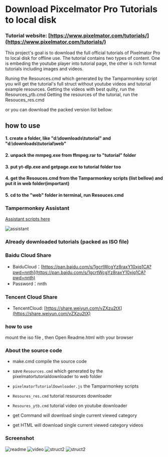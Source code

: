 # Download Pixcelmator Pro Tutorials to local disk

### Tutorial website: [https://www.pixelmator.com/tutorials/](https://www.pixelmator.com/tutorials/)

This project's goal is to download the full official tutorials of Pixelmator Pro to local disk for offline use. The tutorial contains two types of content. One is embeding the youtube player into tutorial page, the other is rich format tutorials including images and videos.

Runing the Resources.cmd which generated by the Tamparmonkey script you will get the tutorial's full struct without youtube videos and tutorial example resources. 
Getting the videos with best qulity, run the Resources_ytb.cmd
Getting the resources of the tutorial, run the Resouces_res.cmd

or you can download the packed version list bellow:


## how to use

#### 1. create a folder, like "d:\downloads\tutorial" and "d:\downloads\tutorial\web"
#### 2. unpack the mmpeg.exe from ffmpeg.rar to "tutorial" folder
#### 3. put yt-dlp.exe and getpage.exe to tutorial folder too
#### 4. get the Resouces.cmd from the Tamparmonkey scripts (list bellow) and put it in **web** folder(important)
#### 5. cd to the "web" folder in terminal, run Resouces.cmd


### Tampermonkey Assistant 

[Assistant scripts here](https://greasyfork.org/en/scripts/462719-pixelmatortutorialdownloader)

![assistant](https://user-images.githubusercontent.com/1917297/228027130-d52eb51f-45e2-43b2-9bf8-fa8b999127d6.jpg)


### Already downloaded tutorials (packed as ISO file)

### Baidu Cloud Share
- BaiduCloud：[https://pan.baidu.com/s/1gcrtWcgYz8raxY10xjq1CA?pwd=nnth](https://pan.baidu.com/s/1gcrtWcgYz8raxY10xjq1CA?pwd=nnth)
- Password：nnth

### Tencent Cloud Share
- TencentCloud: [https://share.weiyun.com/vZXzu2tX](https://share.weiyun.com/vZXzu2tX)

### how to use
mount the iso file , then Open Readme.html with your browser 


### About the source code

- make.cmd compile the source code
- save `Resources.cmd` which generated by the pixelmatortutorialdownloader to web folder
- `pixelmatorTutorialDownloader.js` the Tamparmonkey scripts
- `Resoures_res.cmd` tutorial resources downloader
- `Resoures_ytb.cmd` tutorial video on youtube downloader

- get Command will download single current viewed category 
- get HTML will download single current viewed category videos

### Screenshot

![readme](https://user-images.githubusercontent.com/1917297/228026300-13513c2f-cc40-493a-a254-aa7a2e32c22a.jpg)
![video](https://user-images.githubusercontent.com/1917297/228026368-45acdec1-7480-40bb-957f-512823edf8ef.jpg)
![struct2](https://user-images.githubusercontent.com/1917297/228328629-81b0dc34-52a1-4b79-9a9f-26d6c261a275.png)
![struct2](https://user-images.githubusercontent.com/1917297/228029953-71fe5a4c-4269-4a0f-89bd-399906c61b0b.jpg)


